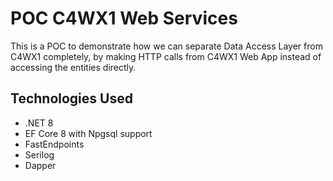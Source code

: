 # POC C4WX1 Web Services

This is a POC to demonstrate how we can separate Data Access Layer from C4WX1 completely, by making HTTP calls from C4WX1 Web App instead of accessing the entities directly.

## Technologies Used
- .NET 8
- EF Core 8 with Npgsql support
- FastEndpoints
- Serilog
- Dapper
